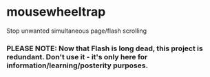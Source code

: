 # mousewheeltrap
Stop unwanted simultaneous page/flash scrolling

### PLEASE NOTE: Now that Flash is long dead, this project is redundant. Don't use it - it's only here for information/learning/posterity purposes.
